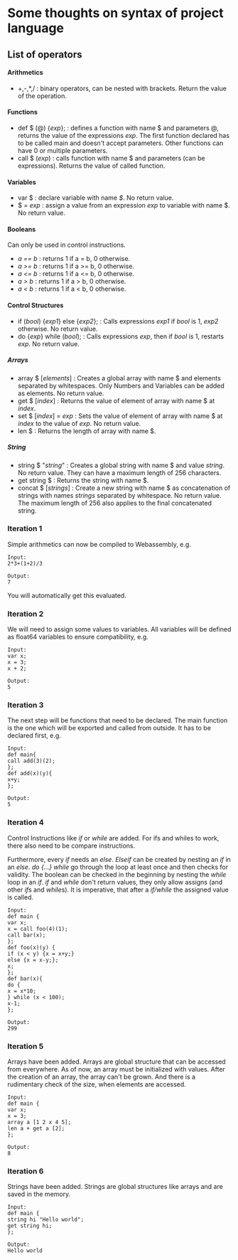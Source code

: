 # Some thoughts on syntax of project language

## List of operators

#### Arithmetics

* +,-,*,/ : binary operators, can be nested with brackets. Return the value of the operation.

#### Functions

* def $ (@) {*exp*}; : defines a function with name $ and parameters @, returns the value of the expressions *exp*. The first function declared has to be called main and doesn't accept parameters. Other functions can have 0 or multiple parameters.
* call $ (*exp*) : calls function with name $ and parameters (can be expressions). Returns the value of called function.

#### Variables 

* var $ : declare variable with name *$*. No return value.
* $ = *exp* : assign a value from an expression *exp* to variable with name $. No return value.

#### Booleans

Can only be used in control instructions.

* *a == b* : returns 1 if a = b, 0 otherwise.
* *a >= b* : returns 1 if a >= b, 0 otherwise.
* *a <= b* : returns 1 if a <= b, 0 otherwise.
* *a > b* : returns 1 if a > b, 0 otherwise.
* *a < b* : returns 1 if a < b, 0 otherwise.

#### Control Structures

* if (*bool*) {*exp1*} else {*exp2*}; : Calls expressions *exp1* if *bool* is 1, *exp2* otherwise. No return value.
* do {*exp*} while (*bool*); : Calls expressions *exp*, then if *bool* is 1, restarts *exp*. No return value.

##### Arrays

* array $ [*elements*] : Creates a global array with name $ and elements separated by whitespaces. Only Numbers and Variables can be added as elements. No return value.
* get $ [*index*] : Returns the value of element of array with name $ at *index*.
* set $ [*index*] = *exp* : Sets the value of element of array with name $ at *index* to the value of *exp*. No return value.
* len $ : Returns the length of array with name $.

##### String

* string $ "*string*" : Creates a global string with name $ and value *string*. No return value. They can have a maximum length of 256 characters.
* get string $ : Returns the string with name $.
* concat $ [*strings*] : Create a new string with name $ as concatenation of strings with names *strings* separated by whitespace. No return value. The maximum length of 256 also applies to the final concatenated string.

### Iteration 1

Simple arithmetics can now be compiled to Webassembly, e.g.

```
Input:
2*3+(1+2)/3

Output:
7
```

You will automatically get this evaluated.

### Iteration 2

We will need to assign some values to variables. All variables will be defined as float64 variables to ensure compatibility, e.g.

```
Input:
var x;
x = 3;
x + 2;

Output:
5
```

### Iteration 3

The next step will be functions that need to be declared. The main function is the one which will be exported and called from outside. It has to be declared first, e.g.

```
Input:
def main{
call add(3)(2);
};
def add(x)(y){
x+y;
};

Output:
5
```

### Iteration 4

Control Instructions like *if* or *while* are added. For ifs and whiles to work, there also need to be compare instructions.

Furthermore, every *if* needs an *else*. *Elseif* can be created by nesting an *if* in an *else*. *do {...} while* go through the loop at least once and then checks for validity. The boolean can be checked in the beginning by nesting the *while* loop in an *if*. *if* and *while* don't return values, they only allow assigns (and other *if*s and *while*s). It is imperative, that after a *if/while* the assigned value is called. 

```
Input:
def main {
var x;
x = call foo(4)(1);
call bar(x);
};
def foo(x)(y) {
if (x < y) {x = x+y;} 
else {x = x-y;};
x;
};
def bar(x){
do {
x = x*10;
} while (x < 100);
x-1;
};

Output:
299
``` 

### Iteration 5

Arrays have been added. Arrays are global structure that can be accessed from everywhere. As of now, an array must be initialized with values. After the creation of an array, the array can't be grown. And there is a rudimentary check of the size, when elements are accessed.

```
Input:
def main {
var x;
x = 3;
array a [1 2 x 4 5];
len a + get a [2];
};

Output:
8
```

### Iteration 6

Strings have been added. Strings are global structures like arrays and are saved in the memory.

```
Input:
def main {
string hi "Hello world";
get string hi;
};

Output:
Hello world
```

